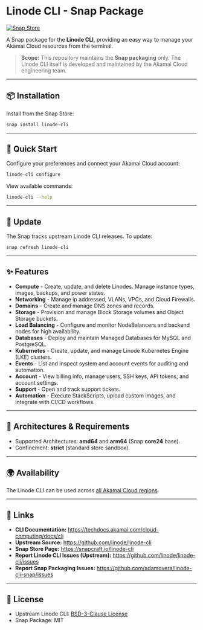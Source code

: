 # Linode CLI - Snap Package

[![Snap Store](https://snapcraft.io/linode-cli/badge.svg)](https://snapcraft.io/linode-cli)

A Snap package for the **Linode CLI**, providing an easy way to manage your Akamai Cloud resources from the terminal.

> **Scope:** This repository maintains the **Snap packaging** only. The Linode CLI itself is developed and maintained by the Akamai Cloud engineering team.

---

## 📦 Installation

Install from the Snap Store:

```bash
snap install linode-cli
```
---

## 🚀 Quick Start

Configure your preferences and connect your Akamai Cloud account:

```bash
linode-cli configure
```

View available commands:

```bash
linode-cli --help
```

---

## 🔄 Update

The Snap tracks upstream Linode CLI releases. To update:

```bash
snap refresh linode-cli
```

---

## ✨ Features

- **Compute** - Create, update, and delete Linodes. Manage instance types, images, backups, and power states.
- **Networking** - Manage ip addressed, VLANs, VPCs, and Cloud Firewalls.
- **Domains** – Create and manage DNS zones and records. 
- **Storage** - Provision and manage Block Storage volumes and Object Storage buckets.
- **Load Balancing** - Configure and monitor NodeBalancers and backend nodes for high availability.
- **Databases** - Deploy and maintain Managed Databases for MySQL and PostgreSQL.
- **Kubernetes** - Create, update, and manage Linode Kubernetes Engine (LKE) clusters.
- **Events** - List and inspect system and account events for auditing and automation.
- **Account** - View billing info, manage users, SSH keys, API tokens, and account settings.
- **Support** - Open and track support tickets.
- **Automation** - Execute StackScripts, upload custom images, and integrate with CI/CD workflows.

---

## 🧩 Architectures & Requirements

- Supported Architectures: **amd64** and **arm64** (Snap **core24** base).
- Confinement: **strict** (standard store sandbox).

---

## 🌍 Availability

The Linode CLI can be used across [all Akamai Cloud regions](https://www.linode.com/global-infrastructure/).

---

## 🔗 Links

- **CLI Documentation:** https://techdocs.akamai.com/cloud-computing/docs/cli
- **Upstream Source:** https://github.com/linode/linode-cli
- **Snap Store Page:** https://snapcraft.io/linode-cli
- **Report Linode CLI Issues (Upstream):** https://github.com/linode/linode-cli/issues
- **Report Snap Packaging Issues:** https://github.com/adamovera/linode-cli-snap/issues

---

## 📄 License

- Upstream Linode CLI: [BSD-3-Clause License](https://github.com/linode/linode-cli/blob/main/LICENSE)
- Snap Package: MIT
